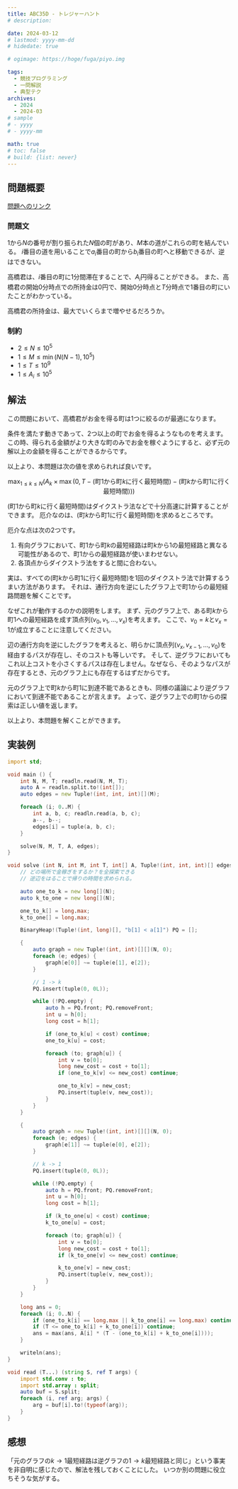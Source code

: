 ```yaml
---
title: ABC35D - トレジャーハント
# description: 

date: 2024-03-12
# lastmod: yyyy-mm-dd
# hidedate: true

# ogimage: https://hoge/fuga/piyo.img

tags:
  - 競技プログラミング
  - 一問解説
  - 典型テク
archives:
  - 2024
  - 2024-03
# sample
# - yyyy
# - yyyy-mm

math: true
# toc: false
# build: {list: never}
---
```


## 問題概要

[問題へのリンク](https://atcoder.jp/contests/abc035/tasks/abc035_d)

### 問題文

$1$から$N$の番号が割り振られた$N$個の町があり、$M$本の道がこれらの町を結んでいる。
$i$番目の道を用いることで$a _ i$番目の町から$b _ i$番目の町へと移動できるが、逆はできない。

高橋君は、$i$番目の町に1分間滞在することで、$A _ i$円得ることができる。
また、高橋君の開始$0$分時点での所持金は$0$円で、開始$0$分時点と$T$分時点で$1$番目の町にいたことがわかっている。

高橋君の所持金は、最大でいくらまで増やせるだろうか。

### 制約

- $2 \leq N \leq 10^5$
- $1 \leq M \leq \min (N(N-1), 10^5)$
- $1 \leq T \leq 10^9$
- $1 \leq A _ i \leq 10^5$

## 解法

この問題において、高橋君がお金を得る町は1つに絞るのが最適になります。

条件を満たす動きであって、2つ以上の町でお金を得るようなものを考えます。
この時、得られる金額がより大きな町のみでお金を稼ぐようにすると、必ず元の解以上の金額を得ることができるからです。

以上より、本問題は次の値を求められれば良いです。

$$
\max _ {1 \leq k \leq N} ( A _ k \times \max(0, T - (\text{町$1$から町$k$に行く最短時間}) - (\text{町$k$から町$1$に行く最短時間})) )
$$

$(\text{町$1$から町$k$に行く最短時間})$はダイクストラ法などで十分高速に計算することができます。
厄介なのは、$(\text{町$k$から町$1$に行く最短時間})$を求めるところです。

厄介な点は次の2つです。
1. 有向グラフにおいて、町$1$から町$k$の最短経路は町$k$から$1$の最短経路と異なる可能性があるので、町$1$からの最短経路が使いまわせない。
2. 各頂点からダイクストラ法をすると間に合わない。

実は、すべての$(\text{町$k$から町$1$に行く最短時間})$を1回のダイクストラ法で計算するうまい方法があります。
それは、通行方向を逆にしたグラフ上で町$1$からの最短経路問題を解くことです。

なぜこれが動作するのかの説明をします。
まず、元のグラフ上で、ある町$k$から町$1$への最短経路を成す頂点列$(v _ 0, v _ 1, \dots , v _ x)$を考えます。
ここで、$v _ 0 = k$と$v _ x = 1$が成立することに注意してください。

辺の通行方向を逆にしたグラフを考えると、明らかに頂点列$(v _ x, v _ {x-1}, \dots , v _ 0)$を経由するパスが存在し、そのコストも等しいです。
そして、逆グラフにおいてもこれ以上コストを小さくするパスは存在しません。なぜなら、そのようなパスが存在するとき、元のグラフ上にも存在するはずだからです。

元のグラフ上で町$k$から町$1$に到達不能であるときも、同様の議論により逆グラフにおいて到達不能であることが言えます。
よって、逆グラフ上での町$1$からの探索は正しい値を返します。

以上より、本問題を解くことができます。

## 実装例

```d
import std;

void main () {
    int N, M, T; readln.read(N, M, T);
    auto A = readln.split.to!(int[]);
    auto edges = new Tuple!(int, int, int)[](M);

    foreach (i; 0..M) {
        int a, b, c; readln.read(a, b, c);
        a--, b--;
        edges[i] = tuple(a, b, c);
    }

    solve(N, M, T, A, edges);
}

void solve (int N, int M, int T, int[] A, Tuple!(int, int, int)[] edges) {
    // どの場所で金稼ぎをするか？を全探索できる
    // 逆辺をはることで帰りの時間を求められる。

    auto one_to_k = new long[](N);
    auto k_to_one = new long[](N);

    one_to_k[] = long.max;
    k_to_one[] = long.max;

    BinaryHeap!(Tuple!(int, long)[], "b[1] < a[1]") PQ = [];

    {
        auto graph = new Tuple!(int, int)[][](N, 0);
        foreach (e; edges) {
            graph[e[0]] ~= tuple(e[1], e[2]);
        }

        // 1 -> k
        PQ.insert(tuple(0, 0L));

        while (!PQ.empty) {
            auto h = PQ.front; PQ.removeFront;
            int u = h[0];
            long cost = h[1];

            if (one_to_k[u] < cost) continue;
            one_to_k[u] = cost;

            foreach (to; graph[u]) {
                int v = to[0];
                long new_cost = cost + to[1];
                if (one_to_k[v] <= new_cost) continue;

                one_to_k[v] = new_cost;
                PQ.insert(tuple(v, new_cost));
            }
        }
    }

    {
        auto graph = new Tuple!(int, int)[][](N, 0);
        foreach (e; edges) {
            graph[e[1]] ~= tuple(e[0], e[2]);
        }

        // k -> 1
        PQ.insert(tuple(0, 0L));

        while (!PQ.empty) {
            auto h = PQ.front; PQ.removeFront;
            int u = h[0];
            long cost = h[1];

            if (k_to_one[u] < cost) continue;
            k_to_one[u] = cost;

            foreach (to; graph[u]) {
                int v = to[0];
                long new_cost = cost + to[1];
                if (k_to_one[v] <= new_cost) continue;

                k_to_one[v] = new_cost;
                PQ.insert(tuple(v, new_cost));
            }
        }
    }

    long ans = 0;
    foreach (i; 0..N) {
        if (one_to_k[i] == long.max || k_to_one[i] == long.max) continue;
        if (T <= one_to_k[i] + k_to_one[i]) continue;
        ans = max(ans, A[i] * (T - (one_to_k[i] + k_to_one[i])));
    }

    writeln(ans);
}

void read (T...) (string S, ref T args) {
    import std.conv : to;
    import std.array : split;
    auto buf = S.split;
    foreach (i, ref arg; args) {
        arg = buf[i].to!(typeof(arg));
    }
}
```

## 感想

「元のグラフの$k \rightarrow 1$最短経路は逆グラフの$1 \rightarrow k$最短経路と同じ」という事実を非自明に感じたので、解法を残しておくことにした。
いつか別の問題に役立ちそうな気がする。
